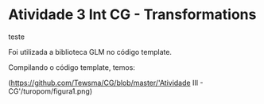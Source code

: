 ﻿# Atividade 3 Int CG - Transformations

teste

Foi utilizada a biblioteca GLM no código template.

Compilando o código template, temos:

(https://github.com/Tewsma/CG/blob/master/'Atividade III - CG'/turopom/figura1.png)
